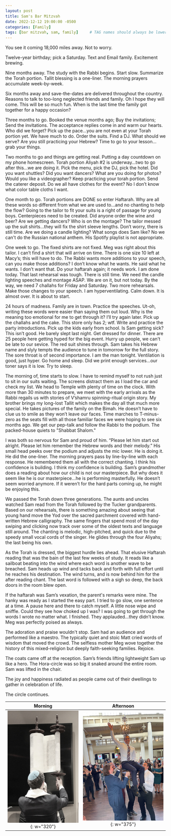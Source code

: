 ```yaml
---
layout: post
title: Sam's Bar Mitzvah
date: 2022-12-12 19:00:00 -0500
categories: [Family]
tags: [bar mitzvah, sam, family]     # TAG names should always be lowercase
---
```


You see it coming 18,000 miles away. Not to worry.

Twelve-year birthday; pick a Saturday. Text and Email family. Excitement brewing.

Nine months away. The study with the Rabbi begins. Start slow. Summarize the Torah portion. Tallit blessing is a one-liner. The morning prayers accumulate week-by-week.

Six months away and save-the-dates are delivered throughout the country. Reasons to talk to too-long neglected friends and family. Oh I hope they will come. This will be so much fun. When is the last time the family got together for a happy occasion?

Three months to go. Booked the venue months ago; Buy the invitations; Send the invitations. The acceptance replies come in and warm our hearts. Who did we forget? Pick up the pace…you are not even at your Torah portion yet. We have much to do. Order the suits. Find a DJ. What should we serve? Are you still practicing your Hebrew? Time to go to your lesson…grab your things. 

Two months to go and things are getting real. Putting a day countdown on my phone homescreen. Torah portion Aliyah #2 is underway…two to go after this...we are doing it. Pick the menu, pick the DJ, pick the hotel. Did you want shuttles? Did you want dancers? What are you doing for photos? Would you like a videographer? Keep practicing your torah portion. Send the caterer deposit. Do we all have clothes for the event? No I don’t know what color table cloths I want.

One month to go. Torah portions are DONE so enter Haftarah. Why are all these words so different from what we are used to…and no chanting to help the flow? Going to the tailor to fit your suits is a right of passage for young boys. Centerpieces need to be created. Did anyone order the wine and beer? Are we getting dancers? Who is on the montage? The tailor messed up the suit shirts…they will fix the shirt sleeve lengths. Don’t worry, there is still time. Are we doing a candle lighting? What songs does Sam like? No we can't do the Russian national anthem. His Spotify playlist is not appropriate.

One week to go. The fixed shirts are not fixed. Meg was right about this tailor. I can’t find a shirt that will arrive on time. There is one size 10 left at Macy’s; this will have to do. The Rabbi wants more additions to your speech, can you make those additions? I don’t know what he wants. He said what he wants. I don’t want that. Do your haftarah again; it needs work. I am done today. That last rehearsal was tough. There is still time. We need the candle lighting speeches and montage ASAP. We are on it, but not today. By the way, we need 7 challahs for Friday and Saturday. Two more rehearsals. Make those changes to your speech. I am hyperventilating. Calm down. It is almost over. It is about to start. 

24 hours of madness. Family are in town. Practice the speeches. Ut-oh, writing these words were easier than saying them out loud. Why is the meaning too emotional for me to get through it? I’ll try again later. Pick up the challahs and the cake. This store only has 2; wtf. Write and practice the party introductions. Pick up the kids early from school. Is Sam getting sick? This isn’t good. He barely slept last night. Get dressed for dinner. There are 25 people here getting hyped for the big event. Hurry up people, we can't be late to our sevice. The red suit shines through. Sam takes his Hebrew name and slyly tempts the audience to tune in tomorrow for the full story. The sore throat is of second importance. I am the man tonight. Ventilation is good, just hyper. Go home and sleep. Did we print enough services…our toner says it is low. Try to sleep.

The morning of, time starts to slow. I have to remind myself to not rush just to sit in our suits waiting. The screens distract them as I load the car and check my list. We head to Temple with plenty of time on the clock. With more than 30 minutes to prepare, we meet with the early arrivals as the Rabbi regails us with stories of V’shamru spinning-ritual origin story. My brother brings my long-lost Tallit which makes the day all that much more special. He takes pictures of the family on the Bimah. He doesn’t have to clue us to smile as they won’t leave our faces. Time marches to T-minus-zero as the seats fill with all those familiar faces we were hoping to see six months ago. We get our pep-talk and follow the Rabbi to the podium. The packed-house quiets to "Shabbat Shalom."

I was both so nervous for Sam and proud of him. “Please let him start out alright. Please let him remember the Hebrew words and their melody.” His small head peeks over the podium and adjusts the mic lower. He is doing it. He did the one-liner. The morning prayers pass by line-by-line with each response. He remembered them all with the correct chanting. I think his confidence is building. I think my confidence is building. Sam’s grandmother does a reading about how our child is not our masterpiece. But why does it seem like he is our masterpiece…he is performing masterfully. He doesn’t seem worried anymore. If it weren’t for the hard parts coming up, he might be enjoying this.

We passed the Torah down three generations. The aunts and uncles watched Sam read from the Torah followed by the Tucker grandparents. Based on our rehearsals, there is something amazing about seeing that young hand move the Yod over the sacred parchment covered with hand-written Hebrew calligraphy. The same fingers that spend most of the day swiping and clicking now track over some of the oldest texts and language still around. The chanting is melodic, high-pitched, and quick due to the speedy small vocal cords of the singer. He glides through the four Aliyahs; the last being his own.

As the Torah is dressed, the biggest hurdle lies ahead. That elusive Haftarah reading that was the bain of the last few weeks of study. It reads like a sailboat beating into the wind where each word is another wave to be breached. Sam heads up wind and tacks back and forth with full effort until he reaches his destination. The wind turns, and is now behind him for the after reading chant. The last word is followed with a sigh so deep, the back doors in the room blew open.

If the haftarah was Sam’s vexation, the parent's remarks were mine. The hanky was ready as I started the easy part. I tried to go slow, one sentence at a time. A pause here and there to catch myself. A little nose wipe and sniffle. Could they see how choked up I was? I was going to get through the words I wrote no matter what. I finished. They applauded…they didn’t know. Meg was perfectly poised as always.

The adoration and praise wouldn't stop. Sam had an audience and performed like a maestro. The typically quiet and stoic Matt cried words of wisdom that moved the crowd. The selfless mother Meg wove together the history of this mixed-religion but deeply faith-seeking families. Rejoice.

The coats came off at the reception. Sam’s friends lifting lightweight Sam up like a hero. The Hora-circle was so big it snaked around the entire room. Sam was lifted in the chair.

The joy and happiness radiated as people came out of their dwellings to gather in celebration of life.

The circle continues.

Morning       |        Afternoon
:------------------------:|:---------------------------:
![image of me holding the torah scrolls{caption=Holding the Scrolls}](/assets/img/20221212_scrolls.jpg){: w="320"} | ![image of me in the chair{caption=In the Chair}](/assets/img/20221212_mattinchair.jpg){: w="375"} 
